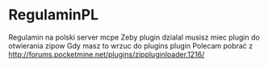 # RegulaminPL
Regulamin na polski server mcpe
Zeby plugin dzialal musisz miec plugin do otwierania zipow
Gdy masz to wrzuc do plugins plugin
Polecam pobrać z http://forums.pocketmine.net/plugins/zippluginloader.1216/
